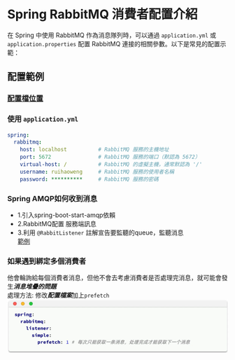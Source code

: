 # Spring RabbitMQ 消費者配置介紹

在 Spring 中使用 RabbitMQ 作為消息隊列時，可以通過 `application.yml` 或 `application.properties` 配置 RabbitMQ 連接的相關參數。以下是常見的配置示範：

## 配置範例
### [配置檔位置](src/main/resources)
### 使用 `application.yml`

```yaml
spring:
  rabbitmq:
    host: localhost          # RabbitMQ 服務的主機地址
    port: 5672               # RabbitMQ 服務的端口（默認為 5672）
    virtual-host: /          # RabbitMQ 的虛擬主機，通常默認為 '/'
    username: ruihaoweng     # RabbitMQ 服務的使用者名稱
    password: **********     # RabbitMQ 服務的密碼
```
### Spring AMQP如何收到消息
- 1.引入spring-boot-start-amqp依賴
- 2.RabbitMQ配置 服務端訊息
- 3.利用 `@RabbitListener` 註解宣告要監聽的queue，監聽消息  
 [範例](src/main/java/com/javaBasic/listeners/MQListener.java)  
  
### 如果遇到綁定多個消費者 
他會輪詢給每個消費者消息，但他不會去考慮消費者是否處理完消息，就可能會發生***消息堆疊的問題***   
處理方法: 修改***配置檔案***加上`prefetch`
![處理方法](consumer.png)